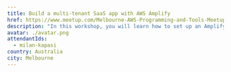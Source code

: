 ```yaml
---
title: Build a multi-tenant SaaS app with AWS Amplify
href: https://www.meetup.com/Melbourne-AWS-Programming-and-Tools-Meetup/events/261692367/
description: "In this workshop, you will learn how to set up an Amplify project, and configure hosting for both your development and production instances. We'll add authentication through the use of AWS Cognito, and use it to secure an AWS Appsync endpoint using GraphQL and DynamoDB."
avatar: ./avatar.png
attendantIds:
  - milan-kapasi
country: Australia
city: Melbourne
---
```


